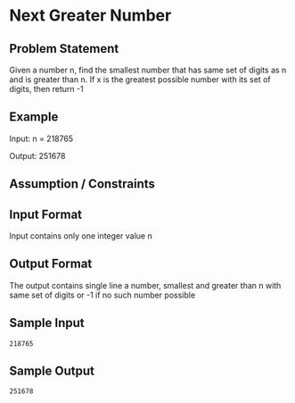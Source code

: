 # Next Greater Number

## Problem Statement
Given a number n, find the smallest number that has same set of digits as n
and is greater than n. If x is the greatest possible number with its set of
digits, then return -1

## Example
Input: n = 218765

Output: 251678

## Assumption / Constraints

## Input Format
Input contains only one integer value n

## Output Format
The output contains single line a number, smallest and greater than n with same
set of digits or -1 if no such number possible

## Sample Input
```
218765
```
## Sample Output
```
251678
```